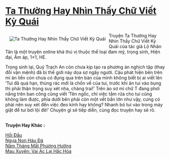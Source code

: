 <a href="https://utruyen.com/ta-thuong-hay-nhin-thay-chu-viet-ky-quai/21528/" title="Ta Thường Hay Nhìn Thấy Chữ Viết Kỳ Quái"><h1>Ta Thường Hay Nhìn Thấy Chữ Viết Kỳ Quái</h1></a><div style="display:table"><img align="right" style="float: left; padding: 10px;" src="https://utruyen.com/images/story/200x260/ta-thuong-hay-nhin-thay-chu-viet-ky-quai.jpg" alt="Ta Thường Hay Nhìn Thấy Chữ Viết Kỳ Quái">Truyện Ta Thường Hay Nhìn Thấy Chữ Viết Kỳ Quái của tác giả Lộ Nhân Tân là một truyện online khá thú vị thuộc thể loại đam mỹ, trọng sinh, Hiện đại, Ấm áp, 1×1, HE.<p></p>Trọng sinh lại, Quý Trạch An còn chưa kịp tạo ra phương án nghịch tập (thay đổi vận mệnh) đã bị thế giới này dọa sợ ngây người. Cậu phát hiện bên trên mì ăn liền còn chưa có đụng qua trên bàn của mình không biết bị ai viết lên ‘Tui đã quá hạn, thùng rác mới là chốn về của tui, trước khi ăn tui vào bụng thì phải thận trọng suy xét nha, chàng trai!’ Trên áo sơ mi chữ T đang phơi nắng trên ban công cũng viết ‘Tên ngốc, chỉ việc tắm rửa cho tui cũng không làm được, phía dưới bên phải còn một vết bẩn lớn như vậy, cưng có phải nên suy xét đến việc đeo kính hay không? Nhanh bỏ tui vào trong máy giặt để tui bơi lội đê!’ Chuyện gì sẽ tiếp diễn, cùng đọc truyện hay sẽ rõ.</div><p><br><b>Truyện Hay Khác :</b></p><a href="https://utruyen.com/hoi-dau/21518/" alt="Hồi Đầu">Hồi Đầu</a><br/><a href="https://github.com/quanluxury/ngontinh_sac/tree/master/truyenhay/17695/" alt="Ngựa Non Háu Đá">Ngựa Non Háu Đá</a><br/><a href="https://www.flickr.com/photos/183745219@N08/49574878377/" alt="Năm Tháng Mất Phương Hướng">Năm Tháng Mất Phương Hướng</a><br/><a href="https://www.flickr.com/photos/183745219@N08/49253388021/" alt="Mau Xuyên: Vai Ác Lại Hắc Hóa">Mau Xuyên: Vai Ác Lại Hắc Hóa</a><br/>
